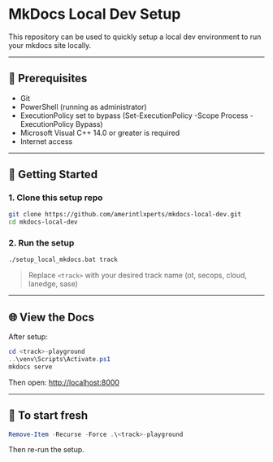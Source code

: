 # MkDocs Local Dev Setup

This repository can be used to quickly setup a local dev environment to run your mkdocs site locally.

---

## 🔧 Prerequisites

- Git
- PowerShell (running as administrator)
- ExecutionPolicy set to bypass (Set-ExecutionPolicy -Scope Process -ExecutionPolicy Bypass)
- Microsoft Visual C++ 14.0 or greater is required
- Internet access

---

## 🚀 Getting Started

### 1. Clone this setup repo

```bash
git clone https://github.com/amerintlxperts/mkdocs-local-dev.git
cd mkdocs-local-dev
````

### 2. Run the setup

```bash
./setup_local_mkdocs.bat track
```

> Replace `<track>` with your desired track name (ot, secops, cloud, lanedge, sase)

---

## 🌐 View the Docs

After setup:

```powershell
cd <track>-playground
..\venv\Scripts\Activate.ps1
mkdocs serve
```

Then open: [http://localhost:8000](http://localhost:8000)

---

## 🧹 To start fresh

```powershell
Remove-Item -Recurse -Force .\<track>-playground
```

Then re-run the setup.
